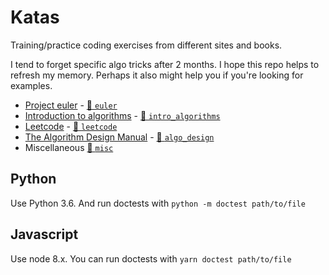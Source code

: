# Katas

Training/practice coding exercises from different sites and books.

I tend to forget specific algo tricks after 2 months. I hope this repo helps to refresh my memory. Perhaps it also might help you if you're looking for examples.


* [Project euler](https://projecteuler.net/archives) - [📂 `euler`](euler)
* [Introduction to algorithms](https://mitpress.mit.edu/books/introduction-algorithms) - [📂 `intro_algorithms`](intro_algorithms)
* [Leetcode](https://leetcode.com/problemset/all/) - [📂 `leetcode`](leetcode)
* [The Algorithm Design Manual]() - [📂 `algo_design`](algo_design)
* Miscellaneous [📂 `misc`](misc)

## Python

Use Python 3.6. And run doctests with `python -m doctest path/to/file`

## Javascript

Use node 8.x. You can run doctests with `yarn doctest path/to/file`